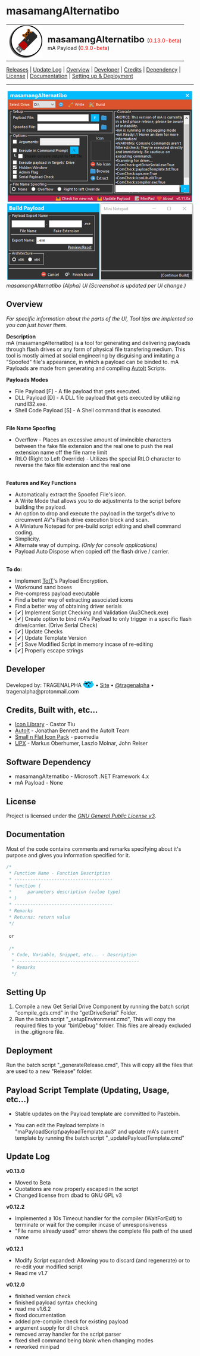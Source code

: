 ﻿<!-- READ ME v1.8.0 -->
# masamangAlternatibo
<table><tr><td>
    <img src="graphics\icon_ss.png"/>
</td><td>
    <font size="5px"><b>masamangAlternatibo</b> </font>(<font color="red">0.13.0-beta</font>)</font>
    <br>mA Payload (<font color="red">0.9.0-beta</font>)
</td></tr></table>
<a href="https://github.com/tragenalpha/masamangalternatibo/releases">Releases</a> | <a href="https://github.com/tragenalpha/masamangalternatibo/#update-log">Update Log</a> | <a href="https://github.com/tragenalpha/masamangalternatibo#overview">Overview</a> | <a href="https://github.com/tragenalpha/masamangalternatibo#developer">Developer</a> | <a href="https://github.com/tragenalpha/masamangalternatibo#credits-built-with-etc">Credits</a> | <a href="https://github.com/tragenalpha/masamangalternatibo#software-dependency">Dependency</a> | <a href="https://github.com/tragenalpha/masamangalternatibo/blob/master/license.md">License</a> | <a href="https://github.com/tragenalpha/masamangalternatibo#documentation">Documentation</a> | <a href="https://github.com/tragenalpha/masamangalternatibo#setting-up">Setting up & Deployment</a>

---

<img src="graphics\ss1.png"/>
<i>masamangAlternatibo (Alpha) UI (Screenshot is updated per UI change.)</i>

## Overview
<i>For specific information about the parts of the UI, Tool tips are implented so you can just hover them.</i>

<b>Description</b><br>
mA (masamangAlternatibo) is a tool for generating and delivering payloads through flash drives or any form of physical file transfering medium. This tool is mostly aimed at social engineering by disguising and imitating a "Spoofed" file's appearance, in which a payload can be binded to. mA Payloads are made from generating and compiling <a href="https://www.autoitscript.com/">AutoIt</a> Scripts.

<b> Payloads Modes</b><br>
- File Payload [F] - A file payload that gets executed.
- DLL Payload [D] - A DLL file payload that gets executed by utilizing rundll32.exe.
- Shell Code Payload [S] - A Shell command that is executed.


<br><b>File Name Spoofing</b>
- Overflow - Places an excessive amount of invincible characters between the fake file extension and the real one to push the real extension name off the file name limit
- RtLO (Right to Left Override) - Utilizes the special RtLO character to reverse the fake file extension and the real one


<br><b>Features and Key Functions</b>
- Automatically extract the Spoofed File's icon.
- A Write Mode that allows you to do adjustments to the script before building the payload.
- An option to drop and execute the payload in the target's drive to circumvent AV's Flash drive execution block and scan.
- A Miniature Notepad for pre-build script editing and shell command coding.
- Simplicity.
- Alternate way of dumping. <i>(Only for console applications)</i>
- Payload Auto Dispose when copied off the flash drive / carrier.

<br><b>To do:</b>
- Implement <a href="https://github.com/tragenalpha/tricksofthetrade">TotT</a>'s Payload Encryption.
- Workround sand boxes
- Pre-compress payload executable
- Find a better way of extracting associated icons
- Find a better way of obtaining driver serials
- [✔] Implement Script Checking and Validation (Au3Check.exe)
- [✔] Create option to bind mA's Payload to only trigger in a specific flash drive/carrier. (Drive Serial Check)
- [✔] Update Checks
- [✔] Update Template Version
- [✔] Save Modified Script in memory incase of re-editing
- [✔] Properly escape strings

## Developer
<p>Developed by: TRAGENALPHA <img src="graphics\flare002.png" style="margin-bottom:-1%;"/> • <a href="https://tragenalpha.github.io">Site</a> • <a href="https://twitter.com/tragenalpha">@tragenalpha</a> • tragenalpha@protonmail.com</p>

## Credits, Built with, etc...

- <a href="https://www.codeproject.com/Articles/16178/IconLib-Icons-Unfolded-MultiIcon-and-Windows-Vista">Icon Library</a> - Castor Tiu
- <a href="https://www.autoitscript.com/">AutoIt</a> - Jonathan Bennett and the AutoIt Team
- <a href="https://github.com/paomedia/small-n-flat">Small n Flat Icon Pack</a> - paomedia
- <a href="https://upx.github.io">UPX</a> - Markus Oberhumer, Laszlo Molnar, John Reiser

## Software Dependency

- masamangAlternatibo - Microsoft .NET Framework 4.x
- mA Payload - None

## License

Project is licensed under the <a href="https://github.com/tragenalpha/masamangalternatibo/LICENSE"><i>GNU General Public License v3</i></a>.

## Documentation

Most of the code contains comments and remarks specifying about it's purpose and gives you information specified for it.

<!--<pre><font color="#57A64A"><i>-->
```c
/*
 * Function Name - Function Description
 * -------------------------------------
 * function (
 *      parameters description (value type)
 * )
 * -------------------------------------
 * Remarks
 * Returns: return value
 */

 or

 /*
  * Code, Variable, Snippet, etc... - Description
  * ----------------------------------------------
  * Remarks
  */
```

<!--</i></font></pre>-->

## Setting Up

1. Compile a new Get Serial Drive Component by running the batch script "compile_gds.cmd" in the "getDriveSerial\" Folder.
2. Run the batch script "_setupEnvironment.cmd", This will copy the required files to your "bin\Debug" folder. This files are already excluded in the .gitignore file.

## Deployment

Run the batch script "_generateRelease.cmd", This will copy all the files that are used to a new "Release\" folder.


## Payload Script Template (Updating, Usage, etc...)

- Stable updates on the Payload template are committed to Pastebin.

- You can edit the Payload template in "maPayloadScript\payloadTemplate.au3" and update mA's current template by running the batch script "_updatePayloadTemplate.cmd"

## Update Log

<b>v0.13.0</b>
- Moved to Beta
- Quotations are now properly escaped in the script
- Changed license from dbad to GNU GPL v3

<b>v0.12.2</b>
- Implemented a 10s Timeout handler for the compiler (WaitForExit) to terminate or wait for the compiler incase of unresponsiveness
- "File name already used" error shows the complete file path of the used name

<b>v0.12.1</b>
- Modify Script expanded: Allowing you to discard (and regenerate) or to re-edit your modified script
- Read me v1.7

<b>v0.12.0</b>
- finished version check
- finished payload syntax checking
- read me v1.6.2
- fixed documentation
- added pre-compile check for existing payload
- argument supply for dll check
- removed array handler for the script parser
- fixed shell command being blank when changing modes
- reworked minipad